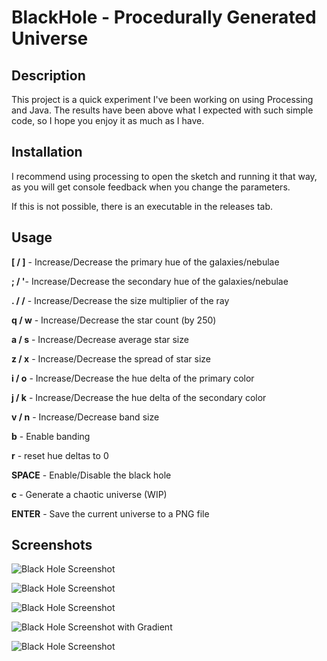 # BlackHole - Procedurally Generated Universe

## Description

This project is a quick experiment I've been working on using Processing and Java. The results have been above what I expected with such simple code, so I hope you enjoy it as much as I have.

## Installation

I recommend using processing to open the sketch and running it that way, as you will get console feedback when you change the parameters.

If this is not possible, there is an executable in the releases tab.


## Usage

**[ / ]** - Increase/Decrease the primary hue of the galaxies/nebulae


**; / '**- Increase/Decrease the secondary hue of the galaxies/nebulae


**. / /** - Increase/Decrease the size multiplier of the ray


**q / w** - Increase/Decrease the star count (by 250)


**a / s** - Increase/Decrease average star size


**z / x** - Increase/Decrease the spread of star size


**i / o** - Increase/Decrease the hue delta of the primary color


**j / k** - Increase/Decrease the hue delta of the secondary color


**v / n** - Increase/Decrease band size


**b** - Enable banding


**r** - reset hue deltas to 0


**SPACE** - Enable/Disable the black hole


**c** - Generate a chaotic universe (WIP) 


**ENTER** - Save the current universe to a PNG file

## Screenshots

![Black Hole Screenshot](https://i.postimg.cc/FRcH1jNF/universe-6239-0012.png)


![Black Hole Screenshot](https://i.postimg.cc/pT4grwyF/blue1.png)


![Black Hole Screenshot](https://i.postimg.cc/zvh4gxRP/green2.png)


![Black Hole Screenshot with Gradient](https://i.postimg.cc/PqB4wTzT/universe-5106-0007.png)


![Black Hole Screenshot](https://i.postimg.cc/sfGkqg09/space2.png)